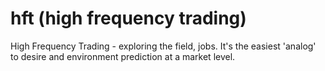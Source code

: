 # hft (high frequency trading)

High Frequency Trading - exploring the field, jobs.
It's the easiest 'analog' to desire and environment prediction at a market level.
